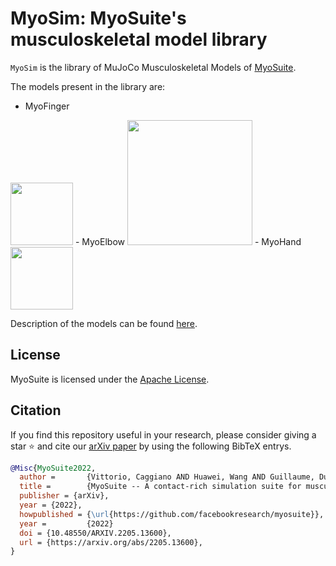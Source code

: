 # MyoSim: MyoSuite's musculoskeletal model library

`MyoSim` is the library of MuJoCo Musculoskeletal Models of [MyoSuite](https://github.com/facebookresearch/myoSuite).

The models present in the library are:
- MyoFinger
<img src="https://user-images.githubusercontent.com/23240128/232254503-07df4500-f93d-48ef-8229-49cad21a3986.png" height="100">
- MyoElbow
<img src="https://user-images.githubusercontent.com/23240128/232254507-916a5dc3-eaf3-484a-a50c-7f338f63c533.png" height="200">
- MyoHand
<img src="https://user-images.githubusercontent.com/23240128/232254510-7607c0f9-4855-4cbc-bee0-8cd1c3715f69.png" height="100">

Description of the models can be found [here](https://myosuite.readthedocs.io/en/latest/suite.html#models).


## License

MyoSuite is licensed under the [Apache License](LICENSE).

## Citation

If you find this repository useful in your research, please consider giving a star ⭐ and cite our [arXiv paper](https://arxiv.org/abs/2205.13600)  by using the following BibTeX entrys.

```BibTeX
@Misc{MyoSuite2022,
  author =       {Vittorio, Caggiano AND Huawei, Wang AND Guillaume, Durandau AND Massimo, Sartori AND Vikash, Kumar},
  title =        {MyoSuite -- A contact-rich simulation suite for musculoskeletal motor control},
  publisher = {arXiv},
  year = {2022},
  howpublished = {\url{https://github.com/facebookresearch/myosuite}},
  year =         {2022}
  doi = {10.48550/ARXIV.2205.13600},
  url = {https://arxiv.org/abs/2205.13600},
}
```
